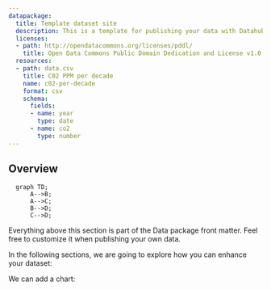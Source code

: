 ```yaml
---
datapackage:
  title: Template dataset site
  description: This is a template for publishing your data with Datahub Cloud.
  licenses:
  - path: http://opendatacommons.org/licenses/pddl/
    title: Open Data Commons Public Domain Dedication and License v1.0
  resources:
  - path: data.csv
    title: C02 PPM per decade
    name: c02-per-decade
    format: csv
    schema:
      fields:
      - name: year
        type: date
      - name: co2
        type: number
---
```


## Overview

```mermaid
  graph TD;
      A-->B;
      A-->C;
      B-->D;
      C-->D;
```

Everything above this section is part of the Data package front matter. Feel free to customize it when publishing your own data. 

In the following  sections, we are going to explore how you can enhance your dataset:



We can add a chart:

<LineChart
  data="./data.csv"
  title="C02 per decade"
  xAxis="year"
  yAxis="co2"
/>
